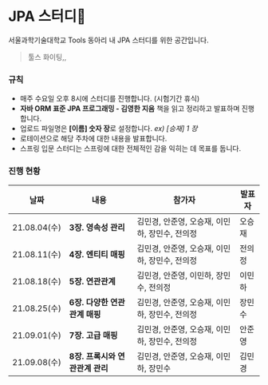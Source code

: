 # JPA 스터디📕

서울과학기술대학교 Tools 동아리 내 JPA 스터디를 위한 공간입니다.
>툴스 화이팅,,

### 규칙
* 매주 수요일 오후 8시에 스터디를 진행합니다. (시험기간 휴식)
* **자바 ORM 표준 JPA 프로그래밍 - 김영한 지음** 책을 읽고 정리하고 발표하며 진행합니다.
* 업로드 파일명은  **[이름] 숫자 장**로 설정합니다. *ex) [승재] 1 장*
* 로테이션으로 해당 주차에 대한 내용을 발표합니다.
* 스프링 입문 스터디는 스프링에 대한 전체적인 감을 익히는 데 목표를 둡니다.

### 진행 현황
|날짜|내용|참가자|발표자|
|---|---|---|---|
|21.08.04(수)|**3장. 영속성 관리**|김민경, 안준영, 오승재, 이민하, 장민수, 전의정|오승재|
|21.08.11(수)|**4장. 엔티티 매핑**|김민경, 안준영, 오승재, 이민하, 장민수, 전의정|전의정|
|21.08.18(수)|**5장. 연관관계**|김민경, 안준영, 이민하, 장민수, 전의정|이민하|
|21.08.25(수)|**6장. 다양한 연관관계 매핑**|김민경, 안준영, 오승재, 이민하, 장민수, 전의정|장민수|
|21.09.01(수)|**7장. 고급 매핑**|김민경, 안준영, 오승재, 이민하, 장민수, 전의정|안준영|
|21.09.08(수)|**8장. 프록시와 연관관계 관리**|김민경, 안준영, 오승재, 이민하, 장민수|김민경|